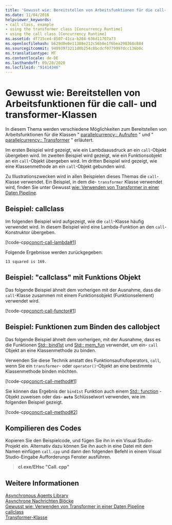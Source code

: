 ```yaml
---
title: 'Gewusst wie: Bereitstellen von Arbeitsfunktionen für die call- und transformer-Klassen'
ms.date: 11/04/2016
helpviewer_keywords:
- call class, example
- using the transformer class [Concurrency Runtime]
- using the call class [Concurrency Runtime]
ms.assetid: df715ce4-8507-41ca-b204-636d11707a73
ms.openlocfilehash: b629d0e0e11388e212c56b8e1f6bea290368c884
ms.sourcegitcommit: 94893973211d0b254c8bcdcf0779997dcc136b0c
ms.translationtype: MT
ms.contentlocale: de-DE
ms.lasthandoff: 09/28/2020
ms.locfileid: "91414346"
---
```

# <a name="how-to-provide-work-functions-to-the-call-and-transformer-classes"></a>Gewusst wie: Bereitstellen von Arbeitsfunktionen für die call- und transformer-Klassen

In diesem Thema werden verschiedene Möglichkeiten zum Bereitstellen von Arbeitsfunktionen für die Klassen " [parallelcurrency:: Aufrufen](../../parallel/concrt/reference/call-class.md) " und " [parallelcurrency:: Transformer](../../parallel/concrt/reference/transformer-class.md) " erläutert.

Im ersten Beispiel wird gezeigt, wie ein Lambdaausdruck an ein `call`-Objekt übergeben wird. Im zweiten Beispiel wird gezeigt, wie ein Funktionsobjekt an ein `call`-Objekt übergeben wird. Im dritten Beispiel wird gezeigt, wie eine Klassenmethode an ein `call`-Objekt gebunden wird.

Zu Illustrationszwecken wird in allen Beispielen dieses Themas die `call`-Klasse verwendet. Ein Beispiel, in dem die- `transformer` Klasse verwendet wird, finden Sie unter Gewusst [wie: Verwenden von Transformer in einer Daten Pipeline](../../parallel/concrt/how-to-use-transformer-in-a-data-pipeline.md).

## <a name="example-call-class"></a>Beispiel: callclass

Im folgenden Beispiel wird aufgezeigt, wie die `call`-Klasse häufig verwendet wird. In diesem Beispiel wird eine Lambda-Funktion an den `call`-Konstruktor übergeben.

[!code-cpp[concrt-call-lambda#1](../../parallel/concrt/codesnippet/cpp/how-to-provide-work-functions-to-the-call-and-transformer-classes_1.cpp)]

Folgende Ergebnisse werden zurückgegeben:

```Output
13 squared is 169.
```

## <a name="example-call-class-with-function-object"></a>Beispiel: "callclass" mit Funktions Objekt

Das folgende Beispiel ähnelt dem vorherigen mit der Ausnahme, dass die `call`-Klasse zusammen mit einem Funktionsobjekt (Funktionselement) verwendet wird.

[!code-cpp[concrt-call-functor#1](../../parallel/concrt/codesnippet/cpp/how-to-provide-work-functions-to-the-call-and-transformer-classes_2.cpp)]

## <a name="example-functions-to-bind-call-object"></a>Beispiel: Funktionen zum Binden des callobject

Das folgende Beispiel ähnelt dem vorherigen, mit der Ausnahme, dass es die Funktionen [Std:: bind1st](../../standard-library/functional-functions.md#bind1st) und [Std:: mem_fun](../../standard-library/functional-functions.md#mem_fun) verwendet, um ein- `call` Objekt an eine Klassenmethode zu binden.

Verwenden Sie diese Technik anstatt des Funktionsaufrufoperators, `call`, wenn Sie ein `transformer`- oder `operator()`-Objekt an eine bestimmte Klassenmethode binden möchten.

[!code-cpp[concrt-call-method#1](../../parallel/concrt/codesnippet/cpp/how-to-provide-work-functions-to-the-call-and-transformer-classes_3.cpp)]

Sie können das Ergebnis der `bind1st` Funktion auch einem [Std:: function](../../standard-library/function-class.md) -Objekt zuweisen oder das- **`auto`** Schlüsselwort verwenden, wie im folgenden Beispiel gezeigt.

[!code-cpp[concrt-call-method#2](../../parallel/concrt/codesnippet/cpp/how-to-provide-work-functions-to-the-call-and-transformer-classes_4.cpp)]

## <a name="compiling-the-code"></a>Kompilieren des Codes

Kopieren Sie den Beispielcode, und fügen Sie ihn in ein Visual Studio-Projekt ein. Alternativ dazu können Sie ihn auch in eine Datei mit dem Namen einfügen `call.cpp` und dann den folgenden Befehl in einem Visual Studio-Eingabe Aufforderungs Fenster ausführen.

> **cl.exe/EHsc "Call. cpp"**

## <a name="see-also"></a>Weitere Informationen

[Asynchronous Agents Library](../../parallel/concrt/asynchronous-agents-library.md)<br/>
[Asynchrone Nachrichten Blöcke](../../parallel/concrt/asynchronous-message-blocks.md)<br/>
[Gewusst wie: Verwenden von Transformer in einer Daten Pipeline](../../parallel/concrt/how-to-use-transformer-in-a-data-pipeline.md)<br/>
[callclass](../../parallel/concrt/reference/call-class.md)<br/>
[Transformer-Klasse](../../parallel/concrt/reference/transformer-class.md)
